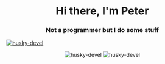 <h1 align="center">Hi there, I'm Peter</h1>
<h3 align="center">Not a programmer but I do some stuff</h3>

<p align="left"> 
  <a href="https://github.com/ryo-ma/github-profile-trophy">
    <img src="https://github-profile-trophy.vercel.app/?username=husky-devel&theme=onelight&no-bg=true&no-frame=true&margin-w=15&margin-h=15" alt="husky-devel" />
  </a> 
</p>

<div align="center">
  <img src="https://github-readme-stats.vercel.app/api?username=husky-devel&show_icons=true&locale=en&theme=blue-green" alt="husky-devel" style="display: inline-block;" />
  <img src="https://github-readme-streak-stats.herokuapp.com/?user=husky-devel&theme=blue-green" alt="husky-devel" style="display: inline-block;" />
</div>
